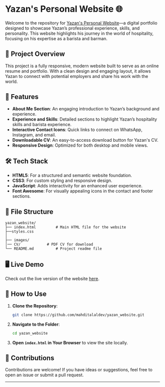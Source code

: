 # Yazan's Personal Website 🌐

Welcome to the repository for [Yazan's Personal Website](https://mahditalaldev.github.io/yazan_website/)—a digital portfolio designed to showcase Yazan’s professional experience, skills, and personality. This website highlights his journey in the world of hospitality, focusing on his expertise as a barista and barman.

## 📸 Project Overview

This project is a fully responsive, modern website built to serve as an online resume and portfolio. With a clean design and engaging layout, it allows Yazan to connect with potential employers and share his work with the world.

## 🚀 Features

- **About Me Section**: An engaging introduction to Yazan’s background and experience.
- **Experience and Skills**: Detailed sections to highlight Yazan’s hospitality skills and barista experience.
- **Interactive Contact Icons**: Quick links to connect on WhatsApp, Instagram, and email.
- **Downloadable CV**: An easy-to-access download button for Yazan's CV.
- **Responsive Design**: Optimized for both desktop and mobile views.

## 🛠️ Tech Stack

- **HTML5**: For a structured and semantic website foundation.
- **CSS3**: For custom styling and responsive design.
- **JavaScript**: Adds interactivity for an enhanced user experience.
- **Font Awesome**: For visually appealing icons in the contact and footer sections.

## 📂 File Structure

```
yazan_website/
├── index.html         # Main HTML file for the website
├──styles.css
│
├── images/
│── CV/            # PDF CV for download
└── README.md          # Project readme file
```

## 🖥️ Live Demo

Check out the live version of the website [here](https://mahditalaldev.github.io/yazan_website/).

## 📜 How to Use

1. **Clone the Repository**:
   ```bash
   git clone https://github.com/mahditalaldev/yazan_website.git
   ```
2. **Navigate to the Folder**:
   ```bash
   cd yazan_website
   ```
3. **Open `index.html` in Your Browser** to view the site locally.

## 🤝 Contributions

Contributions are welcome! If you have ideas or suggestions, feel free to open an issue or submit a pull request.

---
